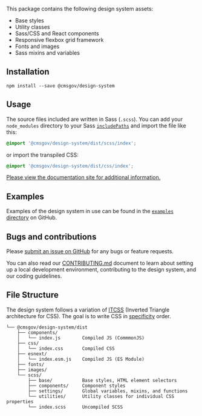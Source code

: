 This package contains the following design system assets:

- Base styles
- Utility classes
- Sass/CSS and React components
- Responsive flexbox grid framework
- Fonts and images
- Sass mixins and variables

## Installation

```
npm install --save @cmsgov/design-system
```

## Usage

The source files included are written in Sass (`.scss`). You can add your `node_modules` directory to your Sass [`includePaths`](https://github.com/sass/node-sass#includepaths) and import the file like this:

```css
@import '@cmsgov/design-system/dist/scss/index';
```

or import the transpiled CSS:

```css
@import '@cmsgov/design-system/dist/css/index';
```

[Please view the documentation site for additional information.](https://design.cms.gov/)

## Examples

Examples of the design system in use can be found in the [`examples` directory](https://github.com/CMSgov/design-system/tree/master/examples) on GitHub.

## Bugs and contributions

Please [submit an issue on GitHub](https://github.com/CMSgov/design-system) for any bugs or feature requests.

You can also read our [CONTRIBUTING.md](https://github.com/CMSgov/design-system/blob/master/CONTRIBUTING.md) document to learn about setting up a local development environment, contributing to the design system, and our coding guidelines.

## File Structure

The design system follows a variation of [ITCSS](http://thomasbyttebier.be/blog/less-css-mess) (Inverted Triangle architecture for CSS). The goal is to write CSS in [specificity](https://developer.mozilla.org/en-US/docs/Web/CSS/Specificity) order.

<!-- You can regenerate the tree by running tree -d -I "node_modules" -->

```
└── @cmsgov/design-system/dist
    ├── components/
    │   └── index.js        Compiled JS (CommmonJS)
    ├── css/
    │   └── index.css       Compiled CSS
    ├── esnext/
    │   └── index.esm.js    Compiled JS (ES Module)
    ├── fonts/
    ├── images/
    └── scss/
        ├── base/           Base styles, HTML element selectors
        ├── components/     Component styles
        ├── settings/       Global variables, mixins, and functions
        └── utilities/      Utility classes for individual CSS properties
        └── index.scss      Uncompiled SCSS
```
